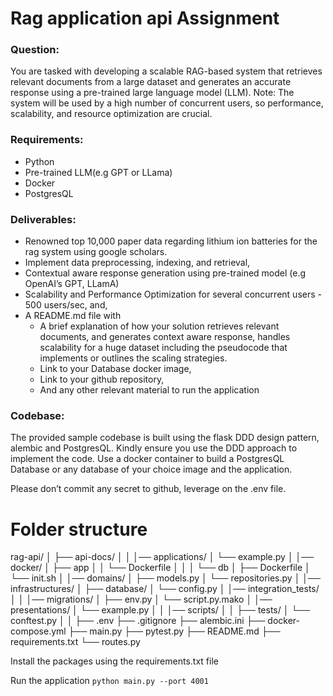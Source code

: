 # Rag application api Assignment 

### Question:
You are tasked with developing a scalable RAG-based system that retrieves relevant documents from a large dataset and generates an accurate response using a pre-trained large language model (LLM). 
Note: The system will be used by a high number of concurrent users, so performance, scalability, and resource optimization are crucial.

### Requirements:
- Python
- Pre-trained LLM(e.g GPT or LLama)
- Docker
- PostgresQL


### Deliverables:
- Renowned top 10,000 paper data regarding lithium ion batteries for the rag system using google scholars.
- Implement data preprocessing, indexing, and retrieval,
- Contextual aware response generation using pre-trained model (e.g OpenAI’s GPT, LLamA)
- Scalability and Performance Optimization for several concurrent users - 500 users/sec, and,
- A README.md file with 
    - A brief explanation of how your solution retrieves relevant documents, and generates context aware response, 
        handles scalability for a huge dataset including the pseudocode that implements or outlines the scaling strategies.
    - Link to your Database docker image,
    - Link to your github repository,
    - And any other relevant material to run the application

### Codebase:
The provided sample codebase is built using the flask DDD design pattern, alembic and PostgresQL. Kindly ensure you use the DDD approach to implement the code. Use a docker container to build a PostgresQL Database or any database of your choice image and the application.

Please don’t commit any secret to github, leverage on the .env file.


# Folder structure 
rag-api/
│
├── api-docs/
│
│
│── applications/
│     └── example.py
│
│── docker/
│     ├── app
│     │    └── Dockerfile
│     │
│     └── db
│          ├── Dockerfile
│          └── init.sh
│
│── domains/
│     ├── models.py
│     └── repositories.py
│
│── infrastructures/
│     ├── database/
│     └── config.py
│
│── integration_tests/
│
│
│── migrations/
│   ├── env.py
│   └── script.py.mako
│
│── presentations/
│     └── example.py
│
│
│── scripts/
│
│
├── tests/
│   └── conftest.py
│
│
├── .env
├── .gitignore
├── alembic.ini
├── docker-compose.yml
├── main.py
├── pytest.py
├── README.md
├── requirements.txt
└── routes.py

Install the packages using the requirements.txt file

Run the application `python main.py --port 4001`
